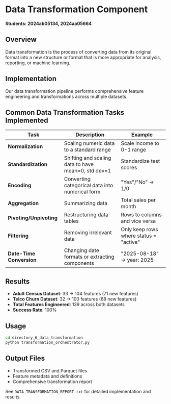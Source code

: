 # Data Transformation Component

**Students: 2024ab05134, 2024aa05664**

## Overview

Data transformation is the process of converting data from its original format into a new structure or format that is more appropriate for analysis, reporting, or machine learning.

## Implementation

Our data transformation pipeline performs comprehensive feature engineering and transformations across multiple datasets.

## Common Data Transformation Tasks Implemented

| Task | Description | Example |
|------|-------------|---------|
| **Normalization** | Scaling numeric data to a standard range | Scale income to 0-1 range |
| **Standardization** | Shifting and scaling data to have mean=0, std dev=1 | Standardize test scores |
| **Encoding** | Converting categorical data into numerical form | "Yes"/"No" → 1/0 |
| **Aggregation** | Summarizing data | Total sales per month |
| **Pivoting/Unpivoting** | Restructuring data tables | Rows to columns and vice versa |
| **Filtering** | Removing irrelevant data | Only keep rows where status = "active" |
| **Date-Time Conversion** | Changing date formats or extracting components | "2025-08-18" → year: 2025 |

## Results

- **Adult Census Dataset**: 33 → 104 features (71 new features)
- **Telco Churn Dataset**: 32 → 100 features (68 new features)
- **Total Features Engineered**: 139 across both datasets
- **Success Rate**: 100%

## Usage

```bash
cd directory_6_data_transformation
python transformation_orchestrator.py
```

## Output Files

- Transformed CSV and Parquet files
- Feature metadata and definitions
- Comprehensive transformation report

See `DATA_TRANSFORMATION_REPORT.txt` for detailed implementation and results.
